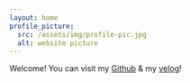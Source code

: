 ```yaml
---
layout: home
profile_picture:
  src: /assets/img/profile-pic.jpg
  alt: website picture
---
```


<p>
  Welcome! You can visit my <a href="https://github.com/c-min-ji">Github</a> & my <a href="https://velog.io/@c-min-ji">velog</a>!
</p>
